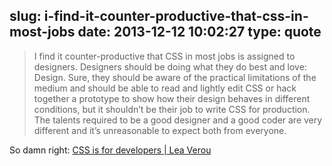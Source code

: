 slug: i-find-it-counter-productive-that-css-in-most-jobs
date: 2013-12-12 10:02:27
type: quote
---

> I find it counter-productive that CSS in most jobs is assigned to designers. Designers should be doing what they do best and love: Design. Sure, they should be aware of the practical limitations of the medium and should be able to read and lightly edit CSS or hack together a prototype to show how their design behaves in different conditions, but it shouldn’t be their job to write CSS for production. The talents required to be a good designer and a good coder are very different and it’s unreasonable to expect both from everyone.

So damn right: [CSS is for developers | Lea Verou](http://lea.verou.me/2013/12/css-is-for-developers/?utm_source=html5weekly&utm_medium=email)
